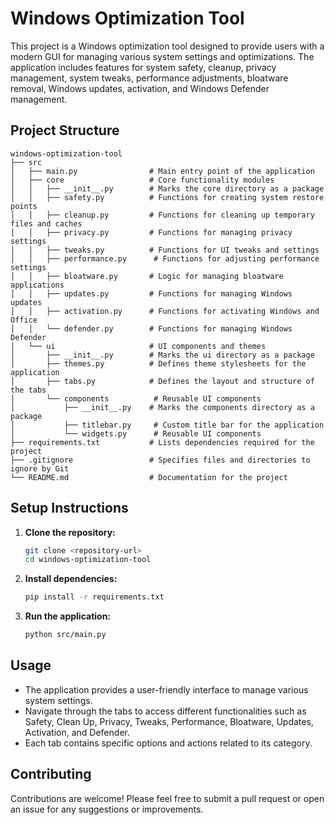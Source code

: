 # Windows Optimization Tool

This project is a Windows optimization tool designed to provide users with a modern GUI for managing various system settings and optimizations. The application includes features for system safety, cleanup, privacy management, system tweaks, performance adjustments, bloatware removal, Windows updates, activation, and Windows Defender management.

## Project Structure

```
windows-optimization-tool
├── src
│   ├── main.py                # Main entry point of the application
│   ├── core                   # Core functionality modules
│   │   ├── __init__.py        # Marks the core directory as a package
│   │   ├── safety.py          # Functions for creating system restore points
│   │   ├── cleanup.py         # Functions for cleaning up temporary files and caches
│   │   ├── privacy.py         # Functions for managing privacy settings
│   │   ├── tweaks.py          # Functions for UI tweaks and settings
│   │   ├── performance.py      # Functions for adjusting performance settings
│   │   ├── bloatware.py       # Logic for managing bloatware applications
│   │   ├── updates.py         # Functions for managing Windows updates
│   │   ├── activation.py      # Functions for activating Windows and Office
│   │   └── defender.py        # Functions for managing Windows Defender
│   └── ui                     # UI components and themes
│       ├── __init__.py        # Marks the ui directory as a package
│       ├── themes.py          # Defines theme stylesheets for the application
│       ├── tabs.py            # Defines the layout and structure of the tabs
│       └── components          # Reusable UI components
│           ├── __init__.py    # Marks the components directory as a package
│           ├── titlebar.py     # Custom title bar for the application
│           └── widgets.py      # Reusable UI components
├── requirements.txt           # Lists dependencies required for the project
├── .gitignore                 # Specifies files and directories to ignore by Git
└── README.md                  # Documentation for the project
```

## Setup Instructions

1. **Clone the repository:**
   ```bash
   git clone <repository-url>
   cd windows-optimization-tool
   ```

2. **Install dependencies:**
   ```bash
   pip install -r requirements.txt
   ```

3. **Run the application:**
   ```bash
   python src/main.py
   ```

## Usage

- The application provides a user-friendly interface to manage various system settings.
- Navigate through the tabs to access different functionalities such as Safety, Clean Up, Privacy, Tweaks, Performance, Bloatware, Updates, Activation, and Defender.
- Each tab contains specific options and actions related to its category.

## Contributing

Contributions are welcome! Please feel free to submit a pull request or open an issue for any suggestions or improvements.